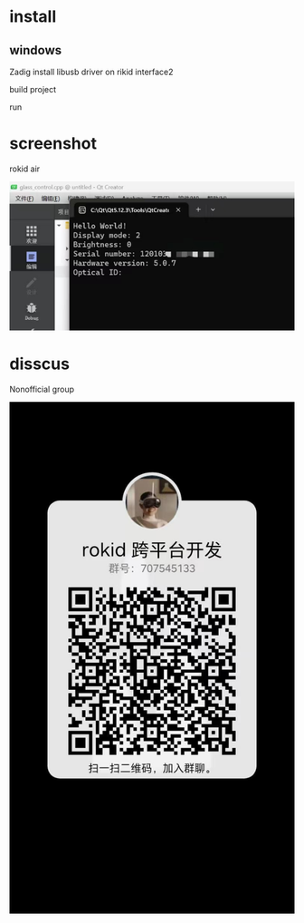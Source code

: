 # install

## windows

Zadig install libusb driver on rikid interface2

build project

run

# screenshot

rokid air

![](612362678.jpg)

# disscus 

Nonofficial group

![707545133](qgroup.jpg)